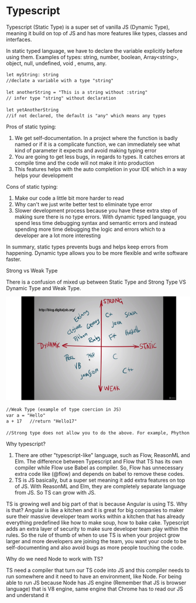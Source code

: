 # Typescript

Typescript \(Static Type\) is a super set of vanilla JS \(Dynamic Type\), meaning it build on top of JS and has more features like types, classes and interfaces.

In static typed language, we have to declare the variable explicitly before using them.  Examples of types: string, number, boolean, Array&lt;string&gt;, object, null, undefined, void , enums, any.

```
let myString: string     
//declate a variable with a type "string"

let anotherString = "This is a string without :string"  
// infer type "string" without declaration

let yetAnotherString     
//if not declared, the default is "any" which means any types
```

Pros of static typing:

1. We get self-documentation. In a project where the function is badly named or if it is a complicate function, we can immediately see what kind of parameter it expects and avoid making typing error
2. You are going to get less bugs, in regards to types. It catches errors at compile time and the code will not make it into production
3. This features helps with the auto completion in your IDE which in a way helps your development

Cons of static typing:

1. Make our code a little bit more harder to read
2. Why can't we just write better test to eliminate type error
3. Slower development process because you have these extra step of making sure there is no type errors. With dynamic typed language, you spend less time debugging syntax and semantic errors and instead spending more time debugging the logic and errors which to a developer are a lot more interesting

In summary, static types prevents bugs and helps keep errors from happening. Dynamic type allows you to be more flexible and write software faster.

Strong vs Weak Type

There is a confusion of mixed up between Static Type and Strong Type VS Dynamic Type and Weak Type.

![](../.gitbook/assets/programming-language.jpg)

```
//Weak Type (example of type coercion in JS)
var a = "Hello"
a + 17   //return "Hello17"

//Strong type does not allow you to do the above. For example, Phython
```

Why typescript?

1. There are other "typescript-like" language, such as Flow, ReasonML and Elm. The difference between Typescript and Flow that TS has its own compiler while Flow use Babel as compiler. So, Flow has unnecessary extra code like \(@flow\) and depends on babel to remove these codes.
2. TS is JS basically, but a super set meaning it add extra features on top of JS. With ReasonML and Elm, they are completely separate language from JS. So TS can grow with JS.

TS is growing well and big part of that is because Angular is using TS. Why is that? Angular is like a kitchen and it is great for big companies to maker sure their massive developer team works within a kitchen that has already everything predefined like how to make soup, how to bake cake. Typescript adds an extra layer of security to make sure developer team play within the rules. So the rule of thumb of when to use TS is when your project grow larger and more developers are joining the team, you want your code to be self-documenting and also avoid bugs as more people touching the code.

Why do we need Node to work with TS?

TS need a compiler that turn our TS code into JS and this compiler needs to run somewhere and it need to have an environment, like Node. For being able to run JS because Node has JS engine \(Remember that JS is browser language\) that is V8 engine, same engine that Chrome has to read our JS and understand it

